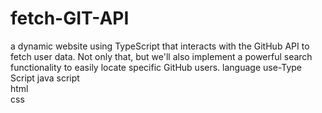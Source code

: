 # fetch-GIT-API
 a dynamic website using TypeScript that interacts with the GitHub API to fetch user data. Not only that, but we'll also implement a powerful search functionality to easily locate specific GitHub users.
language use-Type Script 
             java script    
             html  
             css
